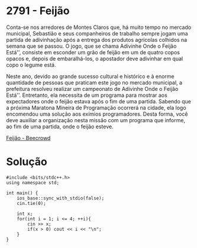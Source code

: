 # 2791 - Feijão

Conta-se nos arredores de Montes Claros que, há muito tempo no mercado municipal, Sebastião e seus companheiros de trabalho sempre jogam uma partida de adivinhação após a entrega dos produtos agrícolas colhidos na semana que se passou. O jogo, que se chama 
Adivinhe Onde o Feijão Está'', consiste em esconder um grão de feijão em um de quatro copos opacos e, depois de embaralhá-los, o apostador deve adivinhar em qual copo o legume está.

Neste ano, devido ao grande sucesso cultural e histórico e à enorme quantidade de pessoas que praticam este jogo no mercado municipal, a prefeitura resolveu realizar um campeonato de 
Adivinhe Onde o Feijão Está''. Entretanto, ela necessita de um programa para mostrar aos expectadores onde o feijão estava após o fim de uma partida. Sabendo que a próxima Maratona Mineira de Programação ocorrerá na cidade, ela logo encomendou uma solução aos exímios programadores. Desta forma, você deve auxiliar a organização nesta missão com um programa que informe, ao fim de uma partida, onde o feijão esteve.

[Feijão - Beecrowd](https://www.beecrowd.com.br/judge/pt/problems/view/2791)

# Solução

```
#include <bits/stdc++.h>
using namespace std;

int main() {
    ios_base::sync_with_stdio(false);
    cin.tie(0);

    int x;
    for(int i = 1; i <= 4; ++i){
        cin >> x;
        if(x > 0) cout << i << "\n";
    }
}
```